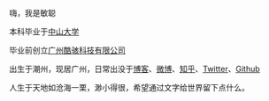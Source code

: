 嗨，我是敏聪  
  
本科毕业于[中山大学](https://www.sysu.edu.cn/)  
  
毕业前创立[广州酷骇科技有限公司](http://coohex.com)  
  
出生于潮州，现居广州，日常出没于[博客](http://gumcstronger.github.io)、[微博](https://weibo.com/gumincong)、[知乎](https://www.zhihu.com/people/gumincong)、[Twitter](https://twitter.com/gumcstronger/)、[Github](https://github.com/gumcstronger)
  
人生于天地如沧海一栗，渺小得很，希望通过文字给世界留下点什么。